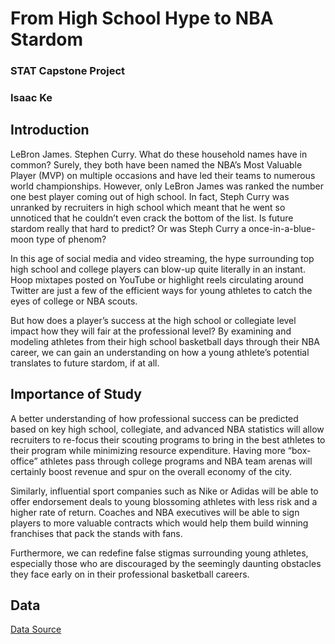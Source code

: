 # From High School Hype to NBA Stardom
### STAT Capstone Project
### Isaac Ke

## Introduction
<p>LeBron James. Stephen Curry. What do these household names have in common? Surely, they both have been named the NBA’s Most Valuable Player (MVP) on multiple occasions and have led their teams to numerous world championships. However, only LeBron James was ranked the number one best player coming out of high school. In fact, Steph Curry was unranked by recruiters in high school which meant that he went so unnoticed that he couldn’t even crack the bottom of the list. Is future stardom really that hard to predict? Or was Steph Curry a once-in-a-blue-moon type of phenom?</p>
<p>In this age of social media and video streaming, the hype surrounding top high school and college players can blow-up quite literally in an instant. Hoop mixtapes posted on YouTube or highlight reels circulating around Twitter are just a few of the efficient ways for young athletes to catch the eyes of college or NBA scouts.</p>
<p>But how does a player’s success at the high school or collegiate level impact how they will fair at the professional level? By examining and modeling athletes from their high school basketball days through their NBA career, we can gain an understanding on how a young athlete’s potential translates to future stardom, if at all.</p>

## Importance of Study
<p>A better understanding of how professional success can be predicted based on key high school, collegiate, and advanced NBA statistics will allow recruiters to re-focus their scouting programs to bring in the best athletes to their program while minimizing resource expenditure. Having more “box-office” athletes pass through college programs and NBA team arenas will certainly boost revenue and spur on the overall economy of the city. </p>
<p>Similarly, influential sport companies such as Nike or Adidas will be able to offer endorsement deals to young blossoming athletes with less risk and a higher rate of return. Coaches and NBA executives will be able to sign players to more valuable contracts which would help them build winning franchises that pack the stands with fans.  </p>
<p>Furthermore, we can redefine false stigmas surrounding young athletes, especially those who are discouraged by the seemingly daunting obstacles they face early on in their professional basketball careers.</p>

## Data
[Data Source](https://data.world/the-pudding/hype) 
